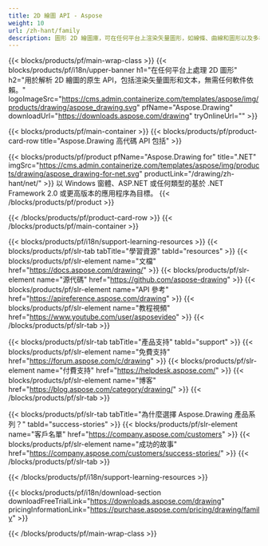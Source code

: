 ```yaml
---
title: 2D 繪圖 API - Aspose 
weight: 10
url: /zh-hant/family
description: 圖形 2D 繪圖庫，可在任何平台上渲染矢量圖形，如線條、曲線和圖形以及多樣式文本
---
```


{{< blocks/products/pf/main-wrap-class >}}
{{< blocks/products/pf/i18n/upper-banner h1="在任何平台上處理 2D 圖形" h2="用於解析 2D 繪圖的原生 API，包括渲染矢量圖形和文本，無需任何軟件依賴。" logoImageSrc="https://cms.admin.containerize.com/templates/aspose/img/products/drawing/aspose_drawing.svg" pfName="Aspose.Drawing" downloadUrl="https://downloads.aspose.com/drawing" tryOnlineUrl="" >}}

{{< blocks/products/pf/main-container >}}
{{< blocks/products/pf/product-card-row title="Aspose.Drawing 高代碼 API 包括" >}}

{{< blocks/products/pf/product pfName="Aspose.Drawing for" title=".NET" imgSrc="https://cms.admin.containerize.com/templates/aspose/img/products/drawing/aspose_drawing-for-net.svg" productLink="/drawing/zh-hant/net/" >}}
以 Windows 窗體、ASP.NET 或任何類型的基於 .NET Framework 2.0 或更高版本的應用程序為目標。
{{< /blocks/products/pf/product >}}

{{< /blocks/products/pf/product-card-row >}}
{{< /blocks/products/pf/main-container >}}

{{< blocks/products/pf/i18n/support-learning-resources >}}
{{< blocks/products/pf/slr-tab tabTitle="學習資源" tabId="resources" >}}
{{< blocks/products/pf/slr-element name="文檔" href="https://docs.aspose.com/drawing/" >}}
{{< blocks/products/pf/slr-element name="源代碼" href="https://github.com/aspose-drawing" >}}
{{< blocks/products/pf/slr-element name="API 參考" href="https://apireference.aspose.com/drawing" >}}
{{< blocks/products/pf/slr-element name="教程視頻" href="https://www.youtube.com/user/asposevideo" >}}
{{< /blocks/products/pf/slr-tab >}}

{{< blocks/products/pf/slr-tab tabTitle="產品支持" tabId="support" >}}
{{< blocks/products/pf/slr-element name="免費支持" href="https://forum.aspose.com/c/drawing" >}}
{{< blocks/products/pf/slr-element name="付費支持" href="https://helpdesk.aspose.com/" >}}
{{< blocks/products/pf/slr-element name="博客" href="https://blog.aspose.com/category/drawing/" >}}
{{< /blocks/products/pf/slr-tab >}}

{{< blocks/products/pf/slr-tab tabTitle="為什麼選擇 Aspose.Drawing 產品系列？" tabId="success-stories" >}}
{{< blocks/products/pf/slr-element name="客戶名單" href="https://company.aspose.com/customers" >}}
{{< blocks/products/pf/slr-element name="成功的故事" href="https://company.aspose.com/customers/success-stories/" >}}
{{< /blocks/products/pf/slr-tab >}}

{{< /blocks/products/pf/i18n/support-learning-resources >}}

{{< blocks/products/pf/i18n/download-section downloadFreeTrialLink="https://downloads.aspose.com/drawing" pricingInformationLink="https://purchase.aspose.com/pricing/drawing/family" >}}

{{< /blocks/products/pf/main-wrap-class >}}
